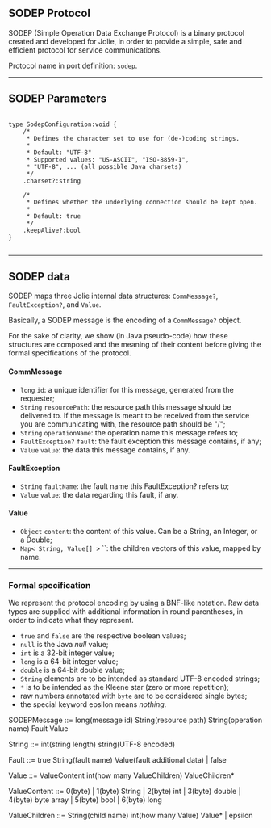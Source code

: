 ## SODEP Protocol

SODEP (Simple Operation Data Exchange Protocol) is a binary protocol created and developed for Jolie, in order to provide a simple, safe and efficient protocol for service communications.

Protocol name in port definition: `sodep`.

---

## SODEP Parameters

<pre><code class="language-jolie code">
type SodepConfiguration:void {
	/*
	 * Defines the character set to use for (de-)coding strings.
	 *
	 * Default: "UTF-8"
	 * Supported values: "US-ASCII", "ISO-8859-1", 
	 * "UTF-8", ... (all possible Java charsets)
	 */
	.charset?:string

	/*
	 * Defines whether the underlying connection should be kept open.
	 *
	 * Default: true
	 */
	.keepAlive?:bool
}

</code></pre>

---

## SODEP data

SODEP maps three Jolie internal data structures: `CommMessage?`, `FaultException?`, and `Value`.

Basically, a SODEP message is the encoding of a `CommMessage?` object.

For the sake of clarity, we show (in Java pseudo-code) how these structures are composed and the meaning of their content before giving the formal specifications of the protocol.

#### CommMessage

- `long` `id`: a unique identifier for this message, generated from the requester;
- `String` `resourcePath`: the resource path this message should be delivered to. If the message is meant to be received from the service you are communicating with, the resource path should be "/";
- `String` `operationName`: the operation name this message refers to;
- `FaultException?` `fault`: the fault exception this message contains, if any;
- `Value` `value`: the data this message contains, if any.

#### FaultException

- `String` `faultName`: the fault name this FaultException? refers to;
- `Value` `value`: the data regarding this fault, if any.

#### Value

- `Object` `content`: the content of this value. Can be a String, an Integer, or a Double; 
- `Map< String, Value[] >` ``: the children vectors of this value, mapped by name.

---

### Formal specification

We represent the protocol encoding by using a BNF-like notation. Raw data types are supplied with additional information in round parentheses, in order to indicate what they represent.

- `true` and `false` are the respective boolean values;
- `null` is the Java *null* value;
- `int` is a 32-bit integer value;
- `long` is a 64-bit integer value;
- `double` is a 64-bit double value;
- `String` elements are to be intended as standard UTF-8 encoded strings;
- `*` is to be intended as the Kleene star (zero or more repetition);
- raw numbers annotated with `byte` are to be considered single bytes;
- the special keyword epsilon means *nothing*.

SODEPMessage	::= long(message id) String(resource path) String(operation name) Fault Value

String	 ::= int(string length) string(UTF-8 encoded)

Fault	 ::= true String(fault name) Value(fault additional data) | false

Value	 ::= ValueContent int(how many ValueChildren) ValueChildren*

ValueContent	::= 0(byte) | 1(byte) String | 2(byte) int | 3(byte) double | 4(byte) byte array | 5(byte) bool | 6(byte) long

ValueChildren	::= String(child name) int(how many Value) Value* | epsilon
